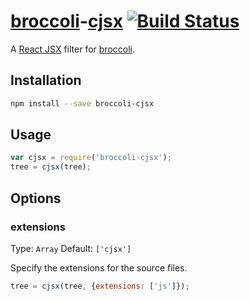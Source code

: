 # [broccoli](https://github.com/joliss/broccoli)-[cjsx](https://github.com/jsdf/coffee-react-transform) [![Build Status](https://travis-ci.org/ghempton/broccoli-cjsx.png?branch=master)](https://travis-ci.org/ghempton/broccoli-cjsx)

A [React JSX](https://github.com/facebook/react) filter for [broccoli](https://github.com/joliss/broccoli).

## Installation

```bash
npm install --save broccoli-cjsx
```
## Usage

```js
var cjsx = require('broccoli-cjsx');
tree = cjsx(tree);
```

## Options

### extensions
Type: `Array`
Default: `['cjsx']`

Specify the extensions for the source files.

```js
tree = cjsx(tree, {extensions: ['js']});
```
